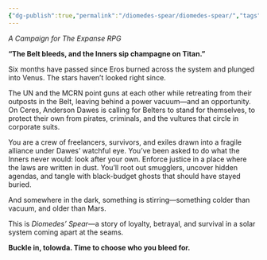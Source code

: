 ```yaml
---
{"dg-publish":true,"permalink":"/diomedes-spear/diomedes-spear/","tags":["gardenEntry"],"created":"2025-07-01T15:57:20.568+10:00","updated":"2025-07-01T15:57:53.382+10:00"}
---
```


_A Campaign for The Expanse RPG_

**“The Belt bleeds, and the Inners sip champagne on Titan.”**

Six months have passed since Eros burned across the system and plunged into Venus. The stars haven’t looked right since.

The UN and the MCRN point guns at each other while retreating from their outposts in the Belt, leaving behind a power vacuum—and an opportunity. On Ceres, Anderson Dawes is calling for Belters to stand for themselves, to protect their own from pirates, criminals, and the vultures that circle in corporate suits.

You are a crew of freelancers, survivors, and exiles drawn into a fragile alliance under Dawes’ watchful eye. You’ve been asked to do what the Inners never would: look after your own. Enforce justice in a place where the laws are written in dust. You’ll root out smugglers, uncover hidden agendas, and tangle with black-budget ghosts that should have stayed buried.

And somewhere in the dark, something is stirring—something colder than vacuum, and older than Mars.

This is _Diomedes’ Spear_—a story of loyalty, betrayal, and survival in a solar system coming apart at the seams.

**Buckle in, tolowda. Time to choose who you bleed for.**